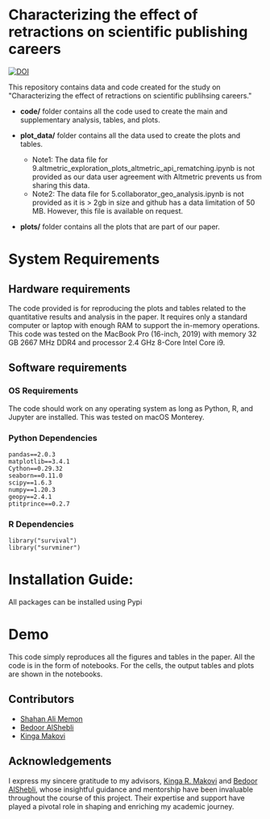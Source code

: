 # Characterizing the effect of retractions on scientific publishing careers

[![DOI](https://zenodo.org/badge/634166007.svg)](https://zenodo.org/badge/latestdoi/634166007)


This repository contains data and code created for the study on "Characterizing the effect of retractions on scientific publihsing careers."

- **code/** folder contains all the code used to create the main and supplementary analysis, tables, and plots.

- **plot_data/** folder contains all the data used to create the plots and tables. 
	- Note1: The data file for 9.altmetric_exploration_plots_altmetric_api_rematching.ipynb is not provided as our data user agreement with Altmetric prevents us from sharing this data.
	- Note2: The data file for 5.collaborator_geo_analysis.ipynb is not provided as it is > 2gb in size and github has a data limitation of 50 MB. However, this file is available on request.

- **plots/** folder contains all the plots that are part of our paper.

# System Requirements
## Hardware requirements
The code provided is for reproducing the plots and tables related to the quantitative results and analysis in the paper. It requires only a standard computer or laptop with enough RAM to support the in-memory operations.
This code was tested on the MacBook Pro (16-inch, 2019) with memory 32 GB 2667 MHz DDR4 and processor 2.4 GHz 8-Core Intel Core i9.

## Software requirements
### OS Requirements
The code should work on any operating system as long as Python, R, and Jupyter are installed. This was tested on macOS Monterey.

### Python Dependencies
```
pandas==2.0.3
matplotlib==3.4.1
Cython==0.29.32
seaborn==0.11.0
scipy==1.6.3
numpy==1.20.3
geopy==2.4.1
ptitprince==0.2.7
```

### R Dependencies

```
library("survival")
library("survminer")
```

# Installation Guide:

All packages can be installed using Pypi

# Demo

This code simply reproduces all the figures and tables in the paper. All the code is in the form of notebooks. For the cells, the output tables and plots are shown in the notebooks.

## Contributors
- [Shahan Ali Memon](samemon@uw.edu)
- [Bedoor AlShebli](bedoor@nyu.edu)
- [Kinga Makovi](km2357@nyu.edu)

## Acknowledgements
I express my sincere gratitude to my advisors, [Kinga R. Makovi](km2537@nyu.edu) and [Bedoor AlShebli](bedoor@nyu.edu), whose insightful guidance and mentorship have been invaluable throughout the course of this project. Their expertise and support have played a pivotal role in shaping and enriching my academic journey.

